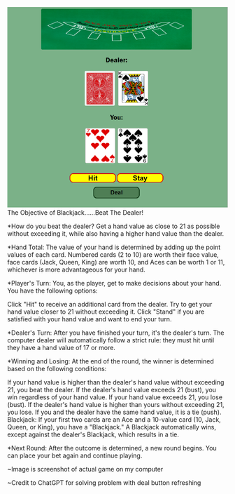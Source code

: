 ![blackjack game ](image.png)
The Objective of Blackjack......Beat The Dealer!
 
*How do you beat the dealer?
   Get a hand value as close to 21 as possible without exceeding it, while also having a higher hand value than the dealer.

*Hand Total: The value of your hand is determined by adding up the point values of each card. Numbered cards (2 to 10) are worth their face value, face cards (Jack, Queen, King) are worth 10, and Aces can be worth 1 or 11, whichever is more advantageous for your hand.

*Player's Turn: You, as the player, get to make decisions about your hand. You have the following options:

Click "Hit" to receive an additional card from the dealer. Try to get your hand value closer to 21 without exceeding it.
Click "Stand" if you are satisfied with your hand value and want to end your turn.

*Dealer's Turn: After you have finished your turn, it's the dealer's turn. The computer dealer will automatically follow a strict rule: they must hit until they have a hand value of 17 or more.

*Winning and Losing: At the end of the round, the winner is determined based on the following conditions:

If your hand value is higher than the dealer's hand value without exceeding 21, you beat the dealer.
If the dealer's hand value exceeds 21 (bust), you win regardless of your hand value.
If your hand value exceeds 21, you lose (bust).
If the dealer's hand value is higher than yours without exceeding 21, you lose.
If you and the dealer have the same hand value, it is a tie (push).
Blackjack: If your first two cards are an Ace and a 10-value card (10, Jack, Queen, or King), you have a "Blackjack." A Blackjack automatically wins, except against the dealer's Blackjack, which results in a tie.

*Next Round: After the outcome is determined, a new round begins. You can place your bet again and continue playing.
 
<!-- ![image](https://user-images.githubusercontent.com/105758399/201232618-d019a486-c306-4ab5-96b9-1fb597f6a54f.png) -->

<!-- ![blackjack game ](image.png) -->
~Image is screenshot of actual game on my computer

~Credit to ChatGPT for solving problem with deal button refreshing